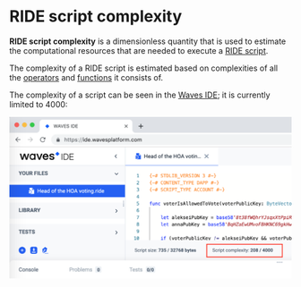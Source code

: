 # RIDE script complexity

**RIDE script complexity** is a dimensionless quantity that is used to estimate the computational resources that are needed to execute a [RIDE script](/ride/ride-script.md).

The complexity of a RIDE script is estimated based on complexities of all the [operators](/ride/operators.md) and [functions](/ride/functions.md) it consists of.

The complexity of a script can be seen in the [Waves IDE](https://ide.wavesplatform.com); it is currently limited to 4000:

<img src="img/ride-script-complexity/script-complexity.png" width="700"/>
